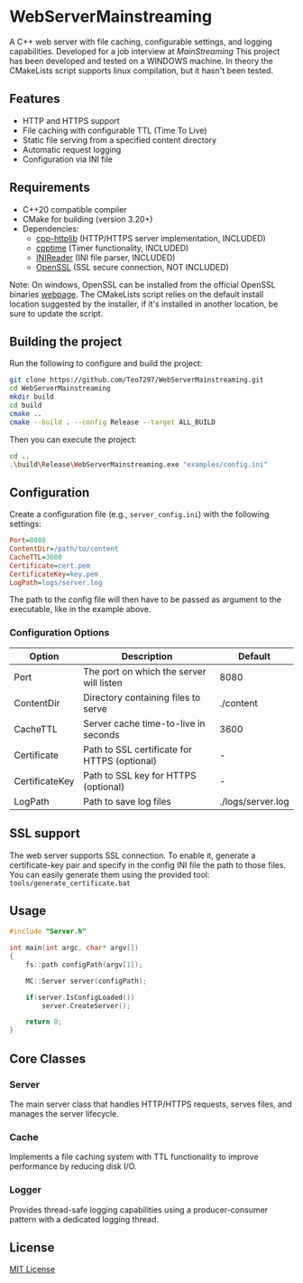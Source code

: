 # WebServerMainstreaming

A C++ web server with file caching, configurable settings, and logging capabilities. Developed for a job interview at *MainStreaming*
This project has been developed and tested on a WINDOWS machine.
In theory the CMakeLists script supports linux compilation, but it hasn't been tested.

## Features

- HTTP and HTTPS support
- File caching with configurable TTL (Time To Live)
- Static file serving from a specified content directory
- Automatic request logging
- Configuration via INI file

## Requirements

- C++20 compatible compiler
- CMake for building (version 3.20+)
- Dependencies:
  - [cpp-httplib](https://github.com/yhirose/cpp-httplib) (HTTP/HTTPS server implementation, INCLUDED)
  - [cpptime](https://github.com/clarifysky/cpptime) (Timer functionality, INCLUDED)
  - [INIReader](https://github.com/benhoyt/inih) (INI file parser, INCLUDED)
  - [OpenSSL](https://github.com/openssl/openssl) (SSL secure connection, NOT INCLUDED)

Note: On windows, OpenSSL can be installed from the official OpenSSL binaries [webpage](https://slproweb.com/products/Win32OpenSSL.html).
The CMakeLists script relies on the default install location suggested by the installer, if it's installed in another location, be sure to update the script.

## Building the project

Run the following to configure and build the project:
```bash
git clone https://github.com/Teo7297/WebServerMainstreaming.git
cd WebServerMainstreaming
mkdir build
cd build
cmake ..
cmake --build . --config Release --target ALL_BUILD
```

Then you can execute the project:
```bash
cd ..
.\build\Release\WebServerMainstreaming.exe "examples/config.ini"
```

## Configuration

Create a configuration file (e.g., `server_config.ini`) with the following settings:

```ini
Port=8080
ContentDir=/path/to/content
CacheTTL=3600
Certificate=cert.pem
CertificateKey=key.pem
LogPath=logs/server.log
```

The path to the config file will then have to be passed as argument to the executable, like in the example above.

### Configuration Options

| Option         | Description                                  | Default           |
| -------------- | -------------------------------------------- | ----------------- |
| Port           | The port on which the server will listen     | 8080              |
| ContentDir     | Directory containing files to serve          | ./content         |
| CacheTTL       | Server cache time-to-live in seconds         | 3600              |
| Certificate    | Path to SSL certificate for HTTPS (optional) | -                 |
| CertificateKey | Path to SSL key for HTTPS (optional)         | -                 |
| LogPath        | Path to save log files                       | ./logs/server.log |

## SSL support

The web server supports SSL connection. To enable it, generate a certificate-key pair and specify in the config INI file the path to those files. You can easily generate them using the provided tool: `tools/generate_certificate.bat`

## Usage

```cpp
#include "Server.h"

int main(int argc, char* argv[])
{
    fs::path configPath(argv[1]);

    MC::Server server(configPath);

    if(server.IsConfigLoaded())
        server.CreateServer();

    return 0;
}
```

## Core Classes

### Server

The main server class that handles HTTP/HTTPS requests, serves files, and manages the server lifecycle.

### Cache

Implements a file caching system with TTL functionality to improve performance by reducing disk I/O.

### Logger

Provides thread-safe logging capabilities using a producer-consumer pattern with a dedicated logging thread.


## License

[MIT License](LICENSE)
